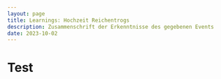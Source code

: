```yaml
---
layout: page
title: Learnings: Hochzeit Reichentrogs
description: Zusammenschrift der Erkenntnisse des gegebenen Events
date: 2023-10-02
---
```


# Test